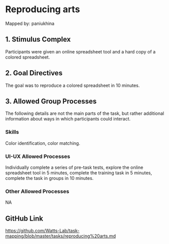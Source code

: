 # Reproducing arts

Mapped by: paniukhina 

## 1. Stimulus Complex 
Participants were given an online spreadsheet tool and a hard copy of a colored spreadsheet.

## 2. Goal Directives 
The goal was to reproduce a colored spreadsheet in 10 minutes.

## 3. Allowed Group Processes 
The following details are not the main parts of the task, but rather additional information about ways in which participants could interact.

### Skills 
Color identification, color matching.

### UI-UX Allowed Processes
Individually complete a series of pre-task tests, explore the online spreadsheet tool in 5 minutes, complete the training task in 5 minutes, complete the task in groups in 10 minutes.

### Other Allowed Processes
NA

## GitHub Link 
https://github.com/Watts-Lab/task-mapping/blob/master/tasks/reproducing%20arts.md